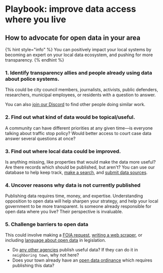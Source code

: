 # Playbook: improve data access where you live

## How to advocate for open data in your area

{% hint style="info" %}
You can positively impact your local systems by becoming an expert on your local data ecosystem, and pushing for more transparency.
{% endhint %}

### 1. Identify transparency allies and people already using data about police systems.

This could be city council members, journalists, activists, public defenders, researchers, municipal employees, or residents with a question to answer.&#x20;

You can also [join our Discord](https://discord.gg/wMqex8nKZJ) to find other people doing similar work.

### 2. Find out what kind of data would be topical/useful.&#x20;

A community can have different priorities at any given time—is everyone talking about traffic stop policy? Would better access to court case data answer several questions at once?

### 3. Find out where local data could be improved.

Is anything missing, like properties that would make the data more useful? Are there records which should be published, but aren't? You can use our database to help keep track, [make a search](../about/using-data.md), and [submit data sources](../activities/submit-data-sources.md).

### 4. Uncover reasons why data is not currently published

Publishing data requires time, money, and expertise. Understanding opposition to open data will help sharpen your strategy, and help your local government to be more transparent. Is someone already responsible for open data where you live? Their perspective is invaluable.

### 5. Challenge barriers to open data

This could involve making a [FOIA request](foia.md), [writing a web scraper](web-scraping/), or including [language about open data](https://phila.legistar.com/LegislationDetail.aspx?ID=5007829\&GUID=33E8CA43-B311-4219-A5A5-BBE600D14D55\&Options=ID%7CText%7C) in legislation.

* Do [any other agencies](https://data-sources.pdap.io) publish useful data? If they can do it in `neighboring town`, why not here?
* Does your town already have an [open data ordinance](https://apps.pittsburghpa.gov/cis/ProposedPittsburghOpenDataOrdinance.pdf) which requires publishing this data?

